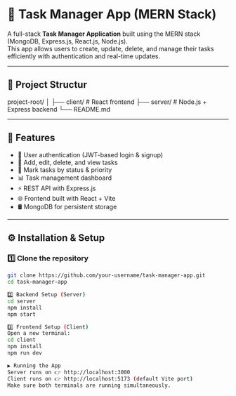 # 📝 Task Manager App (MERN Stack)

A full-stack **Task Manager Application** built using the MERN stack (MongoDB, Express.js, React.js, Node.js).  
This app allows users to create, update, delete, and manage their tasks efficiently with authentication and real-time updates.

---

## 📂 Project Structur

project-root/
│
├── client/ # React frontend
├── server/ # Node.js + Express backend
└── README.md

---

## 🚀 Features

- 🔐 User authentication (JWT-based login & signup)  
- 📝 Add, edit, delete, and view tasks  
- 🎯 Mark tasks by status & priority  
- 📊 Task management dashboard  
- ⚡ REST API with Express.js  
- 🌐 Frontend built with React + Vite  
- 🛢 MongoDB for persistent storage  

---

## ⚙️ Installation & Setup

### 1️⃣ Clone the repository
```bash
git clone https://github.com/your-username/task-manager-app.git
cd task-manager-app

2️⃣ Backend Setup (Server)
cd server
npm install
npm start

3️⃣ Frontend Setup (Client)
Open a new terminal:
cd client
npm install
npm run dev

▶️ Running the App
Server runs on 👉 http://localhost:3000
Client runs on 👉 http://localhost:5173 (default Vite port)
Make sure both terminals are running simultaneously.





